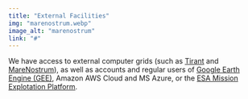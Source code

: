 ```yaml
---
title: "External Facilities"
img: "marenostrum.webp"
image_alt: "marenostrum"
link: "#"
---
```


We have access to external computer grids (such as [Tirant](https://www.res.es/es/nodos-de-la-res/tirant) and [MareNostrum](https://www.bsc.es/es/marenostrum/marenostrum)), as well as accounts and regular users of [Google Earth Engine (GEE)](https://earthengine.google.com/), Amazon AWS Cloud and MS Azure, or the [ESA Mission Explotation Platform](https://www.esa.int/ESA_Multimedia/Sets/Thematic_Exploitation_Platforms/(result_type)/videos).

